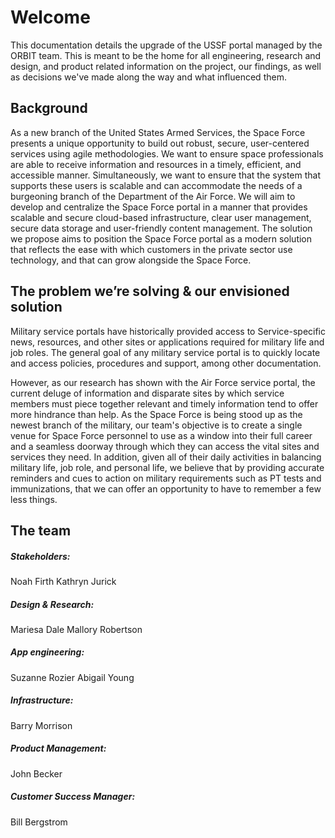 

# Welcome
This documentation details the upgrade of the USSF portal managed by the ORBIT team. This is meant to be the home for all engineering, research and design, and product related information on the project, our findings, as well as decisions we've made along the way and what influenced them.

## Background
As a new branch of the United States Armed Services, the Space Force presents a unique
opportunity to build out robust, secure, user-centered services using agile methodologies. We
want to ensure space professionals are able to receive information and resources in a timely,
efficient, and accessible manner. Simultaneously, we want to ensure that the system that supports these users is scalable and can accommodate the needs of a burgeoning branch of the Department of the Air Force. We will aim to develop and centralize the Space Force portal in a manner that provides scalable and secure cloud-based infrastructure, clear user management, secure data storage and user-friendly content management. The solution we propose aims to position the Space Force portal as a modern solution that reflects the ease with which customers in the private sector use technology, and that can grow alongside the Space Force.

## The problem we’re solving & our envisioned solution
Military service portals have historically provided access to Service-specific news, resources, and other sites or applications required for military life and job roles. The general goal of any military service portal is to quickly locate and access policies, procedures and support, among other documentation. 

However, as our research has shown with the Air Force service portal, the current deluge of information and disparate sites by which service members must piece together relevant and timely information tend to offer more hindrance than help. As the Space Force is being stood up as the newest branch of the military, our team's objective is to create a single venue for Space Force personnel to use as a window into their full career and a seamless doorway through which they can access the vital sites and services they need. In addition, given all of their daily activities in balancing military life, job role, and personal life, we believe that by providing accurate reminders and cues to action on military requirements such as PT tests and immunizations, that we can offer an opportunity to have to remember a few less things.

## The team
##### Stakeholders: 
Noah Firth
Kathryn Jurick

##### Design & Research:
Mariesa Dale
Mallory Robertson

##### App engineering:
Suzanne Rozier
Abigail Young

##### Infrastructure:
Barry Morrison

##### Product Management:
John Becker

##### Customer Success Manager:
Bill Bergstrom
